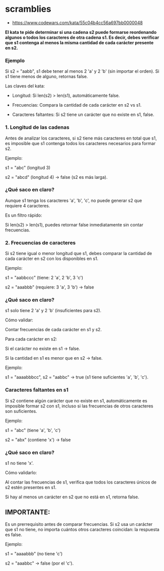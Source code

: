 # scramblies

- https://www.codewars.com/kata/55c04b4cc56a697bb0000048

**El kata te pide determinar si una cadena s2 puede formarse reordenando algunos o todos los caracteres de otra cadena s1. Es decir, debes verificar que s1 contenga al menos la misma cantidad de cada carácter presente en s2.**

### Ejemplo
Si s2 = "aabb", s1 debe tener al menos 2 'a' y 2 'b' (sin importar el orden). Si s1 tiene menos de alguno, retornas false.

Las claves del kata:

- Longitud: Si len(s2) > len(s1), automáticamente false.

- Frecuencias: Compara la cantidad de cada carácter en s2 vs s1.

- Caracteres faltantes: Si s2 tiene un carácter que no existe en s1, false.

### 1. Longitud de las cadenas
Antes de analizar los caracteres, si s2 tiene más caracteres en total que s1, es imposible que s1 contenga todos los caracteres necesarios para formar s2.

Ejemplo:

s1 = "abc" (longitud 3)

s2 = "abcd" (longitud 4) → false (s2 es más larga).

### ¿Qué saco en claro?

Aunque s1 tenga los caracteres 'a', 'b', 'c', no puede generar s2 que requiere 4 caracteres.

Es un filtro rápido:

Si len(s2) > len(s1), puedes retornar false inmediatamente sin contar frecuencias.

### 2. Frecuencias de caracteres
Si s2 tiene igual o menor longitud que s1, debes comparar la cantidad de cada carácter en s2 con los disponibles en s1.

Ejemplo:

s1 = "aabbccc" (tiene: 2 'a', 2 'b', 3 'c')

s2 = "aaabbb" (requiere: 3 'a', 3 'b') → false

### ¿Qué saco en claro?

s1 solo tiene 2 'a' y 2 'b' (insuficientes para s2).

Cómo validar:

Contar frecuencias de cada carácter en s1 y s2.

Para cada carácter en s2:

Si el carácter no existe en s1 → false.

Si la cantidad en s1 es menor que en s2 → false.

Ejemplo:

s1 = "aaaabbbcc", s2 = "aabbc" → true (s1 tiene suficientes 'a', 'b', 'c').

### Caracteres faltantes en s1
Si s2 contiene algún carácter que no existe en s1, automáticamente es imposible formar s2 con s1, incluso si las frecuencias de otros caracteres son suficientes.

Ejemplo:

s1 = "abc" (tiene 'a', 'b', 'c')

s2 = "abx" (contiene 'x') → false

### ¿Qué saco en claro?

s1 no tiene 'x'.

Cómo validarlo:

Al contar las frecuencias de s1, verifica que todos los caracteres únicos de s2 estén presentes en s1.

Si hay al menos un carácter en s2 que no está en s1, retorna false.

## IMPORTANTE:
Es un prerrequisito antes de comparar frecuencias. Si s2 usa un carácter que s1 no tiene, no importa cuántos otros caracteres coincidan: la respuesta es false.

Ejemplo:

s1 = "aaaabbb" (no tiene 'c')

s2 = "aaabbc" → false (por el 'c').

